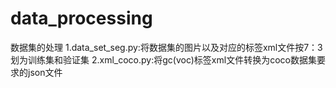# data_processing
数据集的处理
1.data_set_seg.py:将数据集的图片以及对应的标签xml文件按7：3划为训练集和验证集
2.xml_coco.py:将gc(voc)标签xml文件转换为coco数据集要求的json文件
